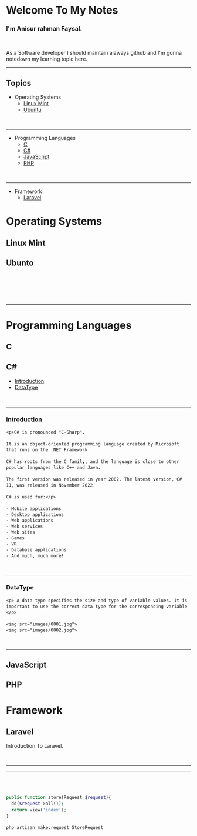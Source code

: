 # Welcome To My Notes
### I'm Anisur rahman Faysal.

<br>
<p>As a Software developer I should maintain alaways github and I'm gonna notedown my learning topic here.</p>
<hr>

## Topics

- Operating Systems
  - [Linux Mint](#linuxmint)
  - [Ubuntu](#ubuntu)

<br>
<hr>

- Programming Languages
  - [C](#c)
  - [C#](#c#)
  - [JavaScript](#javascript)
  - [PHP](#php)

<br>
<hr>

- Framework
  - [Laravel](#laravel)
# Operating Systems
## Linux Mint <a name="linuxmint"></a>  
## Ubunto <a name="ubuntu"></a>

<br>
<br>
<br>
<br>
<hr>

# Programming Languages
## C <a name="c"></a> 
## C# <a name="c#">
 - [Introduction](#introduction)
 - [DataType](#datatype)
<br>
<hr>

   ### Introduction <a name="introduction">
    <p>C# is pronounced "C-Sharp".

    It is an object-oriented programming language created by Microsoft that runs on the .NET Framework.

    C# has roots from the C family, and the language is close to other popular languages like C++ and Java.

    The first version was released in year 2002. The latest version, C# 11, was released in November 2022.

    C# is used for:</p>

    - Mobile applications
    - Desktop applications
    - Web applications
    - Web services
    - Web sites
    - Games
    - VR
    - Database applications
    - And much, much more!


   </a>

<br>
<hr>

   ### DataType <a name="datatype">

    <p> A data type specifies the size and type of variable values. It is important to use the correct data type for the corresponding variable </p>

    <img src="images/0001.jpg">
    <img src="images/0002.jpg">

    

   </a>
  </a>

<br>
<hr>
   


    

## JavaScript <a name="javascript"></a> 
## PHP <a name="php"></a> 

# Framework
## Laravel <a name="laravel">
  Introduction To Laravel.
</a>

<br>
<hr>

<hr>
<br>




```php

public function store(Request $request){
  dd($request->all());
  return view('index');
}
```

```bash
php artisan make:request StoreRequest
```
